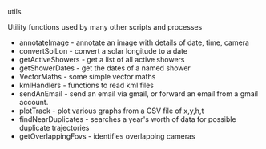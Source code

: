 utils

Utility functions used by many other scripts and processes

* annotateImage - annotate an image with details of date, time, camera
* convertSolLon - convert a solar longitude to a date
* getActiveShowers - get a list of all active showers
* getShowerDates - get the dates of a named shower
* VectorMaths - some simple vector maths
* kmlHandlers - functions to read kml files
* sendAnEmail - send an email via gmail, or forward an email from a gmail account. 
* plotTrack - plot various graphs from a CSV file of x,y,h,t
* findNearDuplicates - searches a year's worth of data for possible duplicate trajectories
* getOverlappingFovs - identifies overlapping cameras
 

